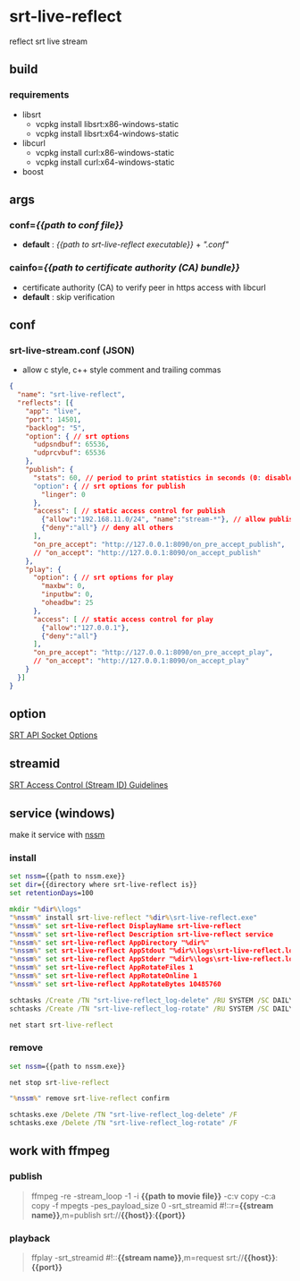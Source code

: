 # srt-live-reflect
reflect srt live stream

## build
### requirements
* libsrt
  * vcpkg install libsrt:x86-windows-static
  * vcpkg install libsrt:x64-windows-static
* libcurl
  * vcpkg install curl:x86-windows-static
  * vcpkg install curl:x64-windows-static
* boost

## args
### conf=*{{path to conf file}}*
* **default** : *{{path to srt-live-reflect executable}}* + *".conf"*
### cainfo=*{{path to certificate authority (CA) bundle}}*
* certificate authority (CA) to verify peer in https access with libcurl
* **default** : skip verification

## conf
### srt-live-stream.conf (JSON)
* allow c style, c++ style comment and trailing commas
```json
{
  "name": "srt-live-reflect",
  "reflects": [{
    "app": "live",
    "port": 14501,
    "backlog": "5",
    "option": { // srt options
      "udpsndbuf": 65536,
      "udprcvbuf": 65536
    },
    "publish": {
      "stats": 60, // period to print statistics in seconds (0: disabled)
      "option": { // srt options for publish
        "linger": 0
      },
      "access": [ // static access control for publish
        {"allow":"192.168.11.0/24", "name":"stream-*"}, // allow publish with streamid "#!::r=stream-xxx,m=publish" from 192.168.11.0/24
        {"deny":"all"} // deny all others
      ],
      "on_pre_accept": "http://127.0.0.1:8090/on_pre_accept_publish",
      // "on_accept": "http://127.0.0.1:8090/on_accept_publish"
    },
    "play": {
      "option": { // srt options for play
        "maxbw": 0,
        "inputbw": 0,
        "oheadbw": 25
      },
      "access": [ // static access control for play
        {"allow":"127.0.0.1"},
        {"deny":"all"}
      ],
      "on_pre_accept": "http://127.0.0.1:8090/on_pre_accept_play",
      // "on_accept": "http://127.0.0.1:8090/on_accept_play"
    }
  }]
}
```

## option
[SRT API Socket Options](https://github.com/Haivision/srt/blob/master/docs/API/API-socket-options.md)

## streamid
[SRT Access Control (Stream ID) Guidelines](https://github.com/Haivision/srt/blob/master/docs/features/access-control.md)

## service (windows)
make it service with [nssm](https://nssm.cc/)

### install
```bat
set nssm={{path to nssm.exe}}
set dir={{directory where srt-live-reflect is}}
set retentionDays=100

mkdir "%dir%\logs"
"%nssm%" install srt-live-reflect "%dir%\srt-live-reflect.exe"
"%nssm%" set srt-live-reflect DisplayName srt-live-reflect
"%nssm%" set srt-live-reflect Description srt-live-reflect service
"%nssm%" set srt-live-reflect AppDirectory "%dir%"
"%nssm%" set srt-live-reflect AppStdout "%dir%\logs\srt-live-reflect.log"
"%nssm%" set srt-live-reflect AppStderr "%dir%\logs\srt-live-reflect.log"
"%nssm%" set srt-live-reflect AppRotateFiles 1
"%nssm%" set srt-live-reflect AppRotateOnline 1
"%nssm%" set srt-live-reflect AppRotateBytes 10485760

schtasks /Create /TN "srt-live-reflect_log-delete" /RU SYSTEM /SC DAILY /ST 00:05:00 /F /TR "forfiles /P '%dir%\logs' /D -%retentionDays% /M srt-live-reflect-*.log /C 'cmd /c if @isdir==FALSE del /s @path'"
schtasks /Create /TN "srt-live-reflect_log-rotate" /RU SYSTEM /SC DAILY /ST 00:00:00 /F /TR "%nssm% rotate srt-live-reflect"

net start srt-live-reflect
```

### remove
```bat
set nssm={{path to nssm.exe}}

net stop srt-live-reflect

"%nssm%" remove srt-live-reflect confirm

schtasks.exe /Delete /TN "srt-live-reflect_log-delete" /F
schtasks.exe /Delete /TN "srt-live-reflect_log-rotate" /F
```

## work with ffmpeg

### publish
> ffmpeg -re -stream_loop -1 -i **{{path to movie file}}** -c:v copy -c:a copy -f mpegts -pes_payload_size 0 -srt_streamid #!::r=**{{stream name}}**,m=publish srt://**{{host}}**:**{{port}}**

### playback
> ffplay -srt_streamid #!::**{{stream name}}**,m=request srt://**{{host}}**:**{{port}}**
